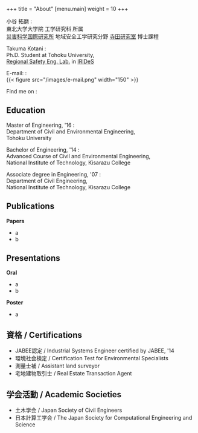 +++
title = "About"
[menu.main]
    weight = 10
+++

小谷 拓磨
:  
東北大学大学院 工学研究科 所属  
[災害科学国際研究所](http://irides.tohoku.ac.jp/) 地域安全工学研究分野 [寺田研究室](http://www.cae.civil.tohoku.ac.jp/)  博士課程  


Takuma Kotani
:  
Ph.D. Student at Tohoku University,  
[Regional Safety Eng. Lab.](http://irides.tohoku.ac.jp/eng/organization/regeneration/03.html) in [IRIDeS](http://irides.tohoku.ac.jp/eng/)

E-mail:
:  
{{< figure src="/images/e-mail.png" width="150" >}}

Find me on
:  
<a rel="me" href="https://github.com/kottn" class="github" title="かたかた">
<i class="fab fa-fw fa-lg fa-github"></i></a>
<a rel="me" href="https://twitter.com/kottn_jp" class="twitter" title="ぼそぼそ">
<i class="fab fa-fw fa-lg fa-twitter"></i></a>
<a href="https://soundcloud.com/kottn_jp" class="soundcloud" title="ふんふん">
<i class="fab fa-fw fa-lg fa-soundcloud"></i></a>
<a href="https://www.amazon.co.jp/wishlist/3JEW2PF70YQX2" class="amazon" title="ください">
<i class="fab fa-fw fa-lg fa-amazon"></i></a>


<!-- この一行はこのファイルが "_index.md" である場合のみコメントを外す -->
<!-- <a href="/about.html" rel="next" class="readmore">Read More</a> -->



<!-- ここからはこのファイルが "about.md" である場合のみ残す -->
## Education

<!-- Doctor of Philosophy in Engineering, '19   -->
<!-- :   -->
<!-- Department of Civil and Environmental Engineering,   -->
<!-- Tohoku University -->

Master of Engineering, '16
:  
Department of Civil and Environmental Engineering,  
Tohoku University

Bachelor of Engineering, '14
:  
Advanced Course of Civil and Environmental Engineering,  
National Institute of Technology, Kisarazu College

Associate degree in Engineering, '07
:  
Department of Civil Engineering,  
National Institute of Technology, Kisarazu College

## Publications

**Papers**

* a
* b

## Presentations

**Oral**

* a
* b

**Poster**

* a

## 資格 / Certifications
* JABEE認定 / Industrial Systems Engineer certified by JABEE, '14
* 環境社会検定 / Certification Test for Environmental Specialists
* 測量士補 / Assistant land surveyor  
* 宅地建物取引士 / Real Estate Transaction Agent

## 学会活動 / Academic Societies
* 土木学会 / Japan Society of Civil Engineers
* 日本計算工学会 / The Japan Society for Computational Engineering and Science

